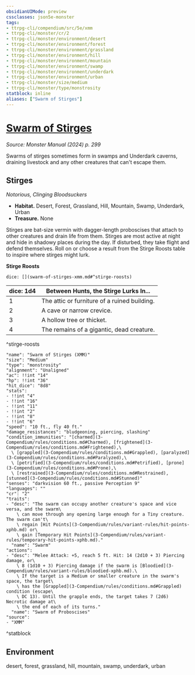 ```yaml
---
obsidianUIMode: preview
cssclasses: json5e-monster
tags:
- ttrpg-cli/compendium/src/5e/xmm
- ttrpg-cli/monster/cr/2
- ttrpg-cli/monster/environment/desert
- ttrpg-cli/monster/environment/forest
- ttrpg-cli/monster/environment/grassland
- ttrpg-cli/monster/environment/hill
- ttrpg-cli/monster/environment/mountain
- ttrpg-cli/monster/environment/swamp
- ttrpg-cli/monster/environment/underdark
- ttrpg-cli/monster/environment/urban
- ttrpg-cli/monster/size/medium
- ttrpg-cli/monster/type/monstrosity
statblock: inline
aliases: ["Swarm of Stirges"]
---
```

# [Swarm of Stirges](3-Compendium\bestiary\monstrosity/swarm-of-stirges-xmm.md)
*Source: Monster Manual (2024) p. 299*  

Swarms of stirges sometimes form in swamps and Underdark caverns, draining livestock and any other creatures that can't escape them.

## Stirges

*Notorious, Clinging Bloodsuckers*

- **Habitat.** Desert, Forest, Grassland, Hill, Mountain, Swamp, Underdark, Urban  
- **Treasure.** None  

Stirges are bat-size vermin with dagger-length proboscises that attach to other creatures and drain life from them. Stirges are most active at night and hide in shadowy places during the day. If disturbed, they take flight and defend themselves. Roll on or choose a result from the Stirge Roosts table to inspire where stirges might lurk.

**Stirge Roosts**

`dice: [](swarm-of-stirges-xmm.md#^stirge-roosts)`

| dice: 1d4 | Between Hunts, the Stirge Lurks In... |
|-----------|---------------------------------------|
| 1 | The attic or furniture of a ruined building. |
| 2 | A cave or narrow crevice. |
| 3 | A hollow tree or thicket. |
| 4 | The remains of a gigantic, dead creature. |
^stirge-roosts

```statblock
"name": "Swarm of Stirges (XMM)"
"size": "Medium"
"type": "monstrosity"
"alignment": "Unaligned"
"ac": !!int "14"
"hp": !!int "36"
"hit_dice": "8d8"
"stats":
- !!int "4"
- !!int "16"
- !!int "11"
- !!int "2"
- !!int "8"
- !!int "6"
"speed": "10 ft., fly 40 ft."
"damage_resistances": "bludgeoning, piercing, slashing"
"condition_immunities": "[charmed](3-Compendium/rules/conditions.md#Charmed), [frightened](3-Compendium/rules/conditions.md#Frightened),\
  \ [grappled](3-Compendium/rules/conditions.md#Grappled), [paralyzed](3-Compendium/rules/conditions.md#Paralyzed),\
  \ [petrified](3-Compendium/rules/conditions.md#Petrified), [prone](3-Compendium/rules/conditions.md#Prone),\
  \ [restrained](3-Compendium/rules/conditions.md#Restrained), [stunned](3-Compendium/rules/conditions.md#Stunned)"
"senses": "darkvision 60 ft., passive Perception 9"
"languages": ""
"cr": "2"
"traits":
- "desc": "The swarm can occupy another creature's space and vice versa, and the swarm\
    \ can move through any opening large enough for a Tiny creature. The swarm can't\
    \ regain [Hit Points](3-Compendium/rules/variant-rules/hit-points-xphb.md) or\
    \ gain [Temporary Hit Points](3-Compendium/rules/variant-rules/temporary-hit-points-xphb.md)."
  "name": "Swarm"
"actions":
- "desc": "Melee Attack: +5, reach 5 ft. Hit: 14 (2d10 + 3) Piercing damage, or\
    \ 8 (1d10 + 3) Piercing damage if the swarm is [Bloodied](3-Compendium/rules/variant-rules/bloodied-xphb.md).\
    \ If the target is a Medium or smaller creature in the swarm's space, the target\
    \ has the [Grappled](3-Compendium/rules/conditions.md#Grappled) condition (escape\
    \ DC 13). Until the grapple ends, the target takes 7 (2d6) Necrotic damage at\
    \ the end of each of its turns."
  "name": "Swarm of Proboscises"
"source":
- "XMM"
```
^statblock

## Environment

desert, forest, grassland, hill, mountain, swamp, underdark, urban